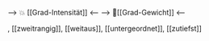 --> 💥 [[Grad-Intensität]] <--
--> 🧱[[Grad-Gewicht]] <--

, [[zweitrangig]], [[weitaus]], [[untergeordnet]], [[zutiefst]]